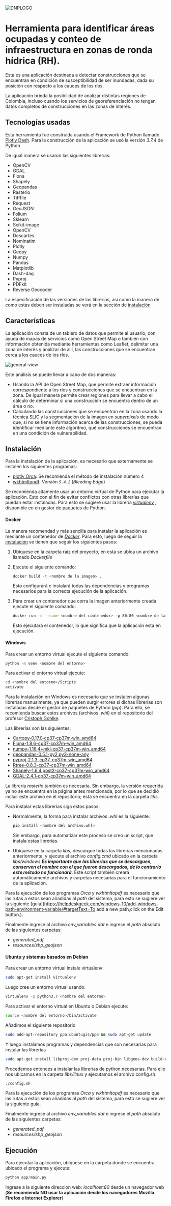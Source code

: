 ![DNPLOGO](app/assets/img/dnp.PNG)

# Herramienta para identificar áreas ocupadas y conteo de infraestructura en zonas de ronda hídrica (RH).

Esta es una aplicación destinada a detectar construcciones que se encuentran en condición de susceptibilidad de ser inundadas, dada su posición con respecto a los cauces de  los ríos.  

La aplicación brinda la posibilidad de analizar distintas regiones de Colombia, incluso cuando los servicios de georeferenciación no tengan datos completos de construcciones en las zonas de interés.

## Tecnologías usadas

Esta herramienta fue construida usando el Framework de Python llamado [Plotly Dash](https://github.com/plotly/dash). Para la construcción de la aplicación se usó la versión _3.7.4_ de Python

De igual manera se usaron las siguientes librerías:

- OpenCV
- GDAL
- Fiona
- Shapely
- Geopandas
- Rasterio
- Tifffile
- Request
- GeoJSON
- Folium
- Sklearn
- Scikit-image
- OpenCV
- Descartes
- Nominatim
- Plotly
- Geopy
- Numpy
- Pandas
- Matplotlib
- Dash-daq
- Pyproj
- PDFkit
- Reverse Geocoder

La especificación de las versiones de las librerías, así como la manera de como estas deben ser instaladas se verá en la sección de [instalación](#instalación) 



## Características

La aplicación consta de un tablero de datos que permite al usuario, con ayuda de mapas de servicios como Open Street Map o también con información obtenida mediante herramientas como Leaflet, delimitar una zona de interés y analizar de allí, las construcciones que se encuentran cerca a los cauces de los ríos.

![general-view](app/assets\img\general-view.PNG) 

Este análisis se puede llevar a cabo de dos maneras:

- Usando la API de Open Street Map, que permite extraer información correspondiente a los ríos y construcciones que se encuentran en la zona. De igual manera permite crear regiones para llevar a cabo el cálculo de determinar si una construcción se encuentra dentro de un área o no.
- Calculando las construcciones que se encuentran en la zona usando la técnica SLIC y la segmentación de la imagen en _superpixels_ de modo que, si no se tiene información acerca de las construcciones, se pueda identificar mediante este algoritmo, qué construcciones se encuentran en una condición de vulnerabilidad.

## Instalación

Para la instalación de la aplicación, es necesario que externamente se instalen los siguientes programas:

- [plotly Orca](https://github.com/plotly/orca): Se recomienda el método de instalación número 4
- [wkhtmltopdf](https://wkhtmltopdf.org/downloads.html): Versión _`5.4.2`_ (_Bleeding Edge_)

Se recomienda altamente usar un entorno virtual de Python para ejecutar la aplicación. Esto con el fin de evitar conflictos con otras librerías que puedan estar instaladas. Para esto se sugiere usar la librería [_virtualenv_](https://pypi.org/project/virtualenv/) , disponible en en gestor de paquetes de Python.

#### Docker

La manera recomendad y más sencilla para instalar la aplicación es mediante un contenedor de [_Docker_](https://docs.docker.com/). Para esto, luego de seguir la [instalación](https://docs.docker.com/install/) se tienen que seguir los siguientes pasos:

1. Ubíquese en la carpeta raíz del proyecto, en esta se ubica un archivo llamado _Dockerfile_ 

2. Ejecute el siguiente comando:

   ```bash
   docker build -t <nombre de la imagen> .
   ```

   Esto configurará e instalará todas las dependencias y programas necesarios para la correcta ejecución de la aplicación.

3. Para crear un contenedor que corra la imagen anteriormente creada ejecute el siguiente comando:

   ```bash
   docker run -d --name <nombre del contenedor> -p 80:80 <nombre de la imagen>
   ```

   Esto ejecutará el contenedor, lo que significa que la aplicación esta en ejecución.

#### Windows

Para crear un entorno virtual ejecute el siguiente comando:

```bash
python -m venv <nombre del entorno>
```

Para activar el entorno virtual ejecute:

```bash
cd <nombre del entorno>/Scripts
activate
```

Para la instalación en Windows es necesario que se instalen algunas librerías manualmente, ya que pueden surgir errores si dichas librerías son instaladas desde el gestor de paquetes de Python (_pip_). Para ello, se recomienda buscar estos archivos (archivos _.whl_) en el repositorio del profesor [Cristoph Gohlke](https://www.lfd.uci.edu/~gohlke/pythonlibs/).

Las librerías son las siguientes:

- [Cartopy‑0.17.0‑cp37‑cp37m‑win_amd64](https://www.lfd.uci.edu/~gohlke/pythonlibs/#cartopy)
- [Fiona-1.8.6-cp37-cp37m-win_amd64](https://www.lfd.uci.edu/~gohlke/pythonlibs/#fiona)
- [numpy-1.16.4+mkl-cp37-cp37m-win_amd64](https://www.lfd.uci.edu/~gohlke/pythonlibs/#numpy)
- [geopandas-0.5.1-py2.py3-none-any](https://www.lfd.uci.edu/~gohlke/pythonlibs/#geopandas)
- [pyproj-2.1.3-cp37-cp37m-win_amd64](https://www.lfd.uci.edu/~gohlke/pythonlibs/#pyproj)
- [Rtree-0.8.3-cp37-cp37m-win_amd64](https://www.lfd.uci.edu/~gohlke/pythonlibs/#rtree)
- [Shapely-1.6.4.post2-cp37-cp37m-win_amd64](https://www.lfd.uci.edu/~gohlke/pythonlibs/#shapely)
- [GDAL-2.4.1-cp37-cp37m-win_amd64](https://www.lfd.uci.edu/~gohlke/pythonlibs/#gdal)

La librería _rasterio_ también es necesaria. Sin embargo, la versión requerida ya no se encuentra en la página antes mencionada, por lo que se decidió incluir este archivo en el repositorio; esta se encuentra en la carpeta _libs_.

Para instalar estas librerías siga estos pasos:

- Normalmente, la forma para instalar archivos _.whl_ es la siguiente:

    ```bash
    pip install <nombre del archivo.whl>	
    ```

    Sin embargo, para automatizar este proceso se creó un script, que instala estas librerías.

- Ubíquese en la carpeta _libs_, descargue todas las librerías mencionadas anteriormente, y ejecute el archivo _config.cmd_ ubicado en la carpeta _libs/windows_ _**Es importante que las librerías que se descarguen, conserven el nombre con el que fueron descargados, de lo contrario este método no funcionará**_. Este script también creará automáticamente archivos y carpetas necesarias para el funcionamiento de la aplicación. 



Para la ejecución de los programas _Orca_ y _wkhtmltopdf_ es necesario que las rutas a estos sean añadidas al _path_ del sistema, para esto se sugiere ver la siguiente [guia](https://helpdeskgeek.com/windows-10/add-windows-path-environment-variable/#targetText=To add a new path,click on the Edit button.).

Finalmente ingrese al archivo _env_variables.dat_ e ingrese el _path_ absoluto de las siguientes carpetas:

- _generated_pdf_
- _resources/shp_geojson_

#### Ubuntu y sistemas basados en Debian

Para crear un entorno virtual instale virtualenv:

```bash
sudo apt-get install virtualenv
```

Luego cree un entorno virtual usando:

```bash
virtualenv -p python3.7 <nombre del entorno>
```

Para activar el entorno virtual en Ubuntu o Debian ejecute:

```bash
source <nombre del entorno>/bin/activate
```
Añadimos el siguiente repositorio

```bash
sudo add-apt-repository ppa:ubuntugis/ppa && sudo apt-get update
```

Y luego instalamos programas y dependencias que son necesarias para instalar las librerías

```bash
sudo apt-get install libproj-dev proj-data proj-bin libgeos-dev build-essential python3-dev cython3 python3-setuptools python3-pip python3-wheel python3-numpy libz-dev libblosc-dev liblzma-dev liblz4-dev libzstd-dev libpng-dev libwebp-dev libbz2-dev libopenjp2-7-dev libjxr-dev liblcms2-dev libtiff-dev
```

Procedemos entonces a instalar las librerías de python necesarias. Para ello nos ubicamos en la carpeta _libs/linux_ y ejecutamos el archivo config.sh.

```bash
./config.sh
```

Para la ejecución de los programas _Orca_ y _wkhtmltopdf_ es necesario que las rutas a estos sean añadidas al _path_ del sistema, para esto se sugiere ver la siguiente [guia](https://opensource.com/article/17/6/set-path-linux.).

Finalmente ingrese al archivo _env_variables.dat_ e ingrese el _path_ absoluto de las siguientes carpetas:

- _generated_pdf_
- _resources/shp_geojson_

## Ejecución

Para ejecutar la aplicación, ubíquese en la carpeta donde se encuentra ubicado el programa y ejecute:

```python
python app/main.py
```

Ingrese a la siguiente dirección web: _localhost:80_ desde un navegador web (**Se recomienda NO usar la aplicación desde los navegadores Mozilla Firefox e Internet Explorer**)

